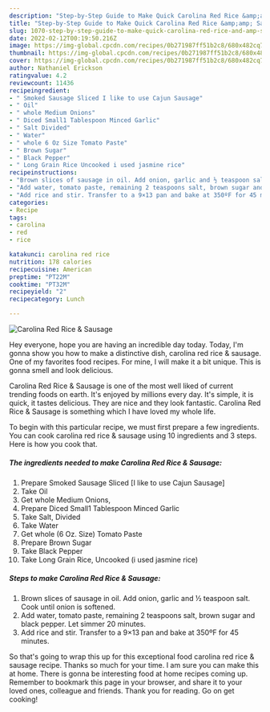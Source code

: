 ```yaml
---
description: "Step-by-Step Guide to Make Quick Carolina Red Rice &amp;amp; Sausage"
title: "Step-by-Step Guide to Make Quick Carolina Red Rice &amp;amp; Sausage"
slug: 1070-step-by-step-guide-to-make-quick-carolina-red-rice-and-amp-sausage
date: 2022-02-12T00:19:50.216Z
image: https://img-global.cpcdn.com/recipes/0b271987ff51b2c8/680x482cq70/carolina-red-rice-sausage-recipe-main-photo.jpg
thumbnail: https://img-global.cpcdn.com/recipes/0b271987ff51b2c8/680x482cq70/carolina-red-rice-sausage-recipe-main-photo.jpg
cover: https://img-global.cpcdn.com/recipes/0b271987ff51b2c8/680x482cq70/carolina-red-rice-sausage-recipe-main-photo.jpg
author: Nathaniel Erickson
ratingvalue: 4.2
reviewcount: 11436
recipeingredient:
- " Smoked Sausage Sliced I like to use Cajun Sausage"
- " Oil"
- " whole Medium Onions"
- " Diced Small1 Tablespoon Minced Garlic"
- " Salt Divided"
- " Water"
- " whole 6 Oz Size Tomato Paste"
- " Brown Sugar"
- " Black Pepper"
- " Long Grain Rice Uncooked i used jasmine rice"
recipeinstructions:
- "Brown slices of sausage in oil. Add onion, garlic and ½ teaspoon salt. Cook until onion is softened."
- "Add water, tomato paste, remaining 2 teaspoons salt, brown sugar and black pepper. Let simmer 20 minutes."
- "Add rice and stir. Transfer to a 9×13 pan and bake at 350ºF for 45 minutes."
categories:
- Recipe
tags:
- carolina
- red
- rice

katakunci: carolina red rice 
nutrition: 178 calories
recipecuisine: American
preptime: "PT22M"
cooktime: "PT32M"
recipeyield: "2"
recipecategory: Lunch

---
```



![Carolina Red Rice &amp; Sausage](https://img-global.cpcdn.com/recipes/0b271987ff51b2c8/680x482cq70/carolina-red-rice-sausage-recipe-main-photo.jpg)

Hey everyone, hope you are having an incredible day today. Today, I'm gonna show you how to make a distinctive dish, carolina red rice &amp; sausage. One of my favorites food recipes. For mine, I will make it a bit unique. This is gonna smell and look delicious.



Carolina Red Rice &amp; Sausage is one of the most well liked of current trending foods on earth. It's enjoyed by millions every day. It's simple, it is quick, it tastes delicious. They are nice and they look fantastic. Carolina Red Rice &amp; Sausage is something which I have loved my whole life.


To begin with this particular recipe, we must first prepare a few ingredients. You can cook carolina red rice &amp; sausage using 10 ingredients and 3 steps. Here is how you cook that.

<!--inarticleads1-->

##### The ingredients needed to make Carolina Red Rice &amp; Sausage:

1. Prepare  Smoked Sausage Sliced [I like to use Cajun Sausage]
1. Take  Oil
1. Get  whole Medium Onions,
1. Prepare  Diced Small1 Tablespoon Minced Garlic
1. Take  Salt, Divided
1. Take  Water
1. Get  whole (6 Oz. Size) Tomato Paste
1. Prepare  Brown Sugar
1. Take  Black Pepper
1. Take  Long Grain Rice, Uncooked (i used jasmine rice)




<!--inarticleads2-->

##### Steps to make Carolina Red Rice &amp; Sausage:

1. Brown slices of sausage in oil. Add onion, garlic and ½ teaspoon salt. Cook until onion is softened.
1. Add water, tomato paste, remaining 2 teaspoons salt, brown sugar and black pepper. Let simmer 20 minutes.
1. Add rice and stir. Transfer to a 9×13 pan and bake at 350ºF for 45 minutes.




So that's going to wrap this up for this exceptional food carolina red rice &amp; sausage recipe. Thanks so much for your time. I am sure you can make this at home. There is gonna be interesting food at home recipes coming up. Remember to bookmark this page in your browser, and share it to your loved ones, colleague and friends. Thank you for reading. Go on get cooking!
